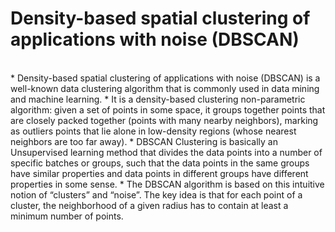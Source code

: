 # Density-based spatial clustering of applications with noise (DBSCAN)
<br>
* Density-based spatial clustering of applications with noise (DBSCAN) is a well-known data clustering algorithm that is commonly used in data mining and machine learning. 
* It is a density-based clustering non-parametric algorithm: given a set of points in some space, it groups together points that are closely packed together (points with many nearby neighbors), marking as outliers points that lie alone in low-density regions (whose nearest neighbors are too far away). 
* DBSCAN Clustering is basically an Unsupervised learning method that divides the data points into a number of specific batches or groups, such that the data points in the same groups have similar properties and data points in different groups have different properties in some sense. 
* The DBSCAN algorithm is based on this intuitive notion of “clusters” and “noise”. The key idea is that for each point of a cluster, the neighborhood of a given radius has to contain at least a minimum number of points. 
